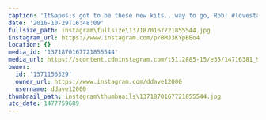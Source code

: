 ```yaml
---
caption: 'It&apos;s got to be these new kits...way to go, Rob! #lovestarraceclub'
date: '2016-10-29T16:48:09'
fullsize_path: instagram\fullsize\1371870167721855544.jpg
instagram_url: https://www.instagram.com/p/BMJ3KYpBEo4
location: {}
media_id: '1371870167721855544'
media_url: https://scontent.cdninstagram.com/t51.2885-15/e35/14716381_992695950859354_5855519134443372544_n.jpg?ig_cache_key=MTM3MTg3MDE2NzcyMTg1NTU0NA%3D%3D.2
owner:
  id: '1571156329'
  owner_url: https://www.instagram.com/ddave12000
  username: ddave12000
thumbnail_path: instagram\thumbnails\1371870167721855544.jpg
utc_date: 1477759689
---
```

